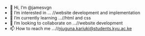 - 👋 Hi, I’m @jamesvgn
- 👀 I’m interested in ... //website development and implementation
- 🌱 I’m currently learning ...//html and css 
- 💞️ I’m looking to collaborate on ...//website development
- 📫 How to reach me ...//njuguna.kariuki@students.kyu.ac.ke

<!---
jamesvgn/jamesvgn is a ✨ special ✨ repository because its `README.md` (this file) appears on your GitHub profile.
You can click the Preview link to take a look at your changes.
--->
